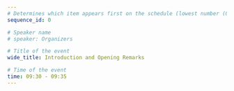 ```yaml
---
# Determines which item appears first on the schedule (lowest number (0) appears first)
sequence_id: 0

# Speaker name
# speaker: Organizers

# Title of the event
wide_title: Introduction and Opening Remarks

# Time of the event
time: 09:30 - 09:35
---
```

